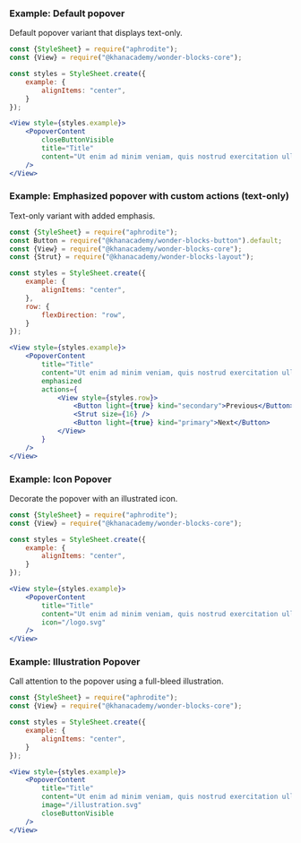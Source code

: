 ### Example: Default popover

Default popover variant that displays text-only.

```jsx
const {StyleSheet} = require("aphrodite");
const {View} = require("@khanacademy/wonder-blocks-core");

const styles = StyleSheet.create({
    example: {
        alignItems: "center",
    }
});

<View style={styles.example}>
    <PopoverContent
        closeButtonVisible
        title="Title"
        content="Ut enim ad minim veniam, quis nostrud exercitation ullamco laboris nisi ut aliquip commodo."
    />
</View>
```

### Example: Emphasized popover with custom actions (text-only)

Text-only variant with added emphasis.

```jsx
const {StyleSheet} = require("aphrodite");
const Button = require("@khanacademy/wonder-blocks-button").default;
const {View} = require("@khanacademy/wonder-blocks-core");
const {Strut} = require("@khanacademy/wonder-blocks-layout");

const styles = StyleSheet.create({
    example: {
        alignItems: "center",
    },
    row: {
        flexDirection: "row",
    }
});

<View style={styles.example}>
    <PopoverContent
        title="Title"
        content="Ut enim ad minim veniam, quis nostrud exercitation ullamco laboris nisi ut aliquip commodo."
        emphasized
        actions={
            <View style={styles.row}>
                <Button light={true} kind="secondary">Previous</Button>
                <Strut size={16} />
                <Button light={true} kind="primary">Next</Button>
            </View>
        }
    />
</View>
```

### Example: Icon Popover

Decorate the popover with an illustrated icon.

```jsx
const {StyleSheet} = require("aphrodite");
const {View} = require("@khanacademy/wonder-blocks-core");

const styles = StyleSheet.create({
    example: {
        alignItems: "center",
    }
});

<View style={styles.example}>
    <PopoverContent
        title="Title"
        content="Ut enim ad minim veniam, quis nostrud exercitation ullamco laboris nisi ut aliquip commodo."
        icon="/logo.svg"
    />
</View>
```

### Example: Illustration Popover

Call attention to the popover using a full-bleed illustration.

```jsx
const {StyleSheet} = require("aphrodite");
const {View} = require("@khanacademy/wonder-blocks-core");

const styles = StyleSheet.create({
    example: {
        alignItems: "center",
    }
});

<View style={styles.example}>
    <PopoverContent
        title="Title"
        content="Ut enim ad minim veniam, quis nostrud exercitation ullamco laboris nisi ut aliquip commodo."
        image="/illustration.svg"
        closeButtonVisible
    />
</View>
```